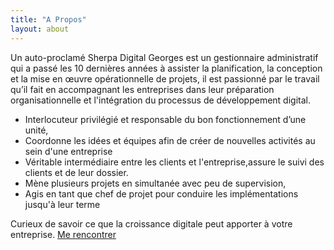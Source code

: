 ```yaml
---
title: "A Propos"
layout: about
---
```


Un auto-proclamé Sherpa Digital Georges est un gestionnaire administratif qui a passé les 10 dernières années à assister la planification, la conception et la mise en œuvre opérationnelle de projets, il est  passionné par le travail qu’il fait en accompagnant les entreprises dans leur préparation organisationnelle et l'intégration du processus de développement digital.

  - Interlocuteur privilégié et responsable du bon fonctionnement d’une unité,
  - Coordonne les idées et équipes afin de créer de nouvelles activités au sein d'une entreprise
  - Véritable intermédiaire entre les clients et l'entreprise,assure le suivi des clients et de leur dossier.
  - Mène plusieurs projets en simultanée avec peu de supervision, 
  - Agis en tant que chef de projet pour conduire les implémentations jusqu'à leur terme

Curieux de savoir ce que la croissance digitale peut apporter à votre entreprise. [Me rencontrer](https://calendly.com/tgeorges-sylvestre/45min)

